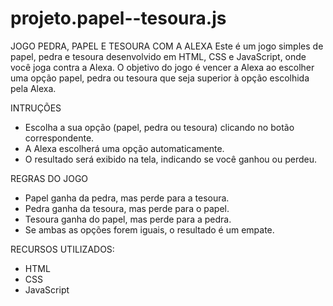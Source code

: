 # projeto.papel--tesoura.js
JOGO PEDRA, PAPEL E TESOURA COM A ALEXA
  Este é um jogo simples de papel, pedra e tesoura desenvolvido em HTML, CSS e JavaScript, onde você joga contra a Alexa. 
O objetivo do jogo é vencer a Alexa ao escolher uma opção papel, pedra ou tesoura que seja superior à opção escolhida pela Alexa.

INTRUÇÕES

- Escolha a sua opção (papel, pedra ou tesoura) clicando no botão correspondente.
- A Alexa escolherá uma opção automaticamente.
- O resultado será exibido na tela, indicando se você ganhou ou perdeu.

REGRAS DO JOGO

- Papel ganha da pedra, mas perde para a tesoura.
- Pedra ganha da tesoura, mas perde para o papel.
- Tesoura ganha do papel, mas perde para a pedra.
- Se ambas as opções forem iguais, o resultado é um empate.

RECURSOS UTILIZADOS:
- HTML
- CSS
- JavaScript
